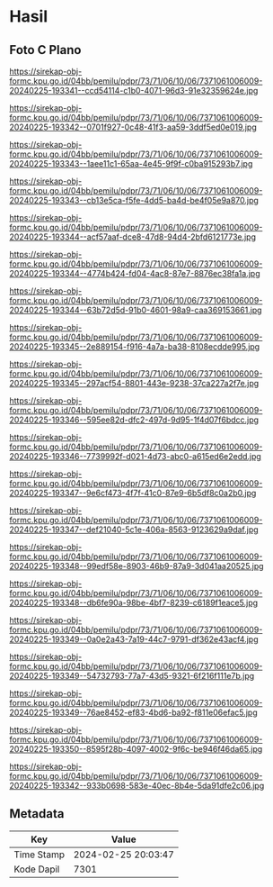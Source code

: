 # Hasil

## Foto C Plano

https://sirekap-obj-formc.kpu.go.id/04bb/pemilu/pdpr/73/71/06/10/06/7371061006009-20240225-193341--ccd54114-c1b0-4071-96d3-91e32359624e.jpg

https://sirekap-obj-formc.kpu.go.id/04bb/pemilu/pdpr/73/71/06/10/06/7371061006009-20240225-193342--0701f927-0c48-41f3-aa59-3ddf5ed0e019.jpg

https://sirekap-obj-formc.kpu.go.id/04bb/pemilu/pdpr/73/71/06/10/06/7371061006009-20240225-193343--1aee11c1-65aa-4e45-9f9f-c0ba915293b7.jpg

https://sirekap-obj-formc.kpu.go.id/04bb/pemilu/pdpr/73/71/06/10/06/7371061006009-20240225-193343--cb13e5ca-f5fe-4dd5-ba4d-be4f05e9a870.jpg

https://sirekap-obj-formc.kpu.go.id/04bb/pemilu/pdpr/73/71/06/10/06/7371061006009-20240225-193344--acf57aaf-dce8-47d8-94d4-2bfd6121773e.jpg

https://sirekap-obj-formc.kpu.go.id/04bb/pemilu/pdpr/73/71/06/10/06/7371061006009-20240225-193344--4774b424-fd04-4ac8-87e7-8876ec38fa1a.jpg

https://sirekap-obj-formc.kpu.go.id/04bb/pemilu/pdpr/73/71/06/10/06/7371061006009-20240225-193344--63b72d5d-91b0-4601-98a9-caa369153661.jpg

https://sirekap-obj-formc.kpu.go.id/04bb/pemilu/pdpr/73/71/06/10/06/7371061006009-20240225-193345--2e889154-f916-4a7a-ba38-8108ecdde995.jpg

https://sirekap-obj-formc.kpu.go.id/04bb/pemilu/pdpr/73/71/06/10/06/7371061006009-20240225-193345--297acf54-8801-443e-9238-37ca227a2f7e.jpg

https://sirekap-obj-formc.kpu.go.id/04bb/pemilu/pdpr/73/71/06/10/06/7371061006009-20240225-193346--595ee82d-dfc2-497d-9d95-1f4d07f6bdcc.jpg

https://sirekap-obj-formc.kpu.go.id/04bb/pemilu/pdpr/73/71/06/10/06/7371061006009-20240225-193346--7739992f-d021-4d73-abc0-a615ed6e2edd.jpg

https://sirekap-obj-formc.kpu.go.id/04bb/pemilu/pdpr/73/71/06/10/06/7371061006009-20240225-193347--9e6cf473-4f7f-41c0-87e9-6b5df8c0a2b0.jpg

https://sirekap-obj-formc.kpu.go.id/04bb/pemilu/pdpr/73/71/06/10/06/7371061006009-20240225-193347--def21040-5c1e-406a-8563-9123629a9daf.jpg

https://sirekap-obj-formc.kpu.go.id/04bb/pemilu/pdpr/73/71/06/10/06/7371061006009-20240225-193348--99edf58e-8903-46b9-87a9-3d041aa20525.jpg

https://sirekap-obj-formc.kpu.go.id/04bb/pemilu/pdpr/73/71/06/10/06/7371061006009-20240225-193348--db6fe90a-98be-4bf7-8239-c6189f1eace5.jpg

https://sirekap-obj-formc.kpu.go.id/04bb/pemilu/pdpr/73/71/06/10/06/7371061006009-20240225-193349--0a0e2a43-7a19-44c7-9791-df362e43acf4.jpg

https://sirekap-obj-formc.kpu.go.id/04bb/pemilu/pdpr/73/71/06/10/06/7371061006009-20240225-193349--54732793-77a7-43d5-9321-6f216f111e7b.jpg

https://sirekap-obj-formc.kpu.go.id/04bb/pemilu/pdpr/73/71/06/10/06/7371061006009-20240225-193349--76ae8452-ef83-4bd6-ba92-f811e06efac5.jpg

https://sirekap-obj-formc.kpu.go.id/04bb/pemilu/pdpr/73/71/06/10/06/7371061006009-20240225-193350--8595f28b-4097-4002-9f6c-be946f46da65.jpg

https://sirekap-obj-formc.kpu.go.id/04bb/pemilu/pdpr/73/71/06/10/06/7371061006009-20240225-193342--933b0698-583e-40ec-8b4e-5da91dfe2c06.jpg


## Metadata

| Key        | Value               |
| ---------- | ------------------- |
| Time Stamp | 2024-02-25 20:03:47 |
| Kode Dapil | 7301                |



